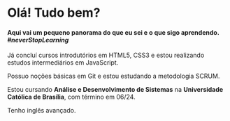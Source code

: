 # Olá! Tudo bem?  
   
#### Aqui vai um pequeno panorama do que eu sei e o que sigo aprendendo. *#neverStopLearning*
Já concluí cursos introdutórios em HTML5, CSS3 e estou realizando estudos intermediários em JavaScript.  

Possuo noções básicas em Git e estou estudando a metodologia SCRUM.   

Estou cursando **Análise e Desenvolvimento de Sistemas** na **Universidade Católica de Brasília**, com término em 06/24.   

Tenho inglês avançado.
